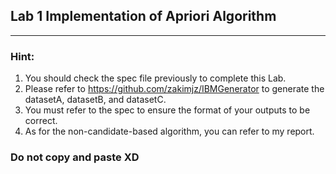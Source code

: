 ## Lab 1 Implementation of Apriori Algorithm 

---

### Hint:
1. You should check the spec file previously to complete this Lab.
2. Please refer to https://github.com/zakimjz/IBMGenerator to generate the datasetA, datasetB, and datasetC.
3. You must refer to the spec to ensure the format of your outputs to be correct.
4. As for the non-candidate-based algorithm, you can refer to my report.

### Do not copy and paste XD
